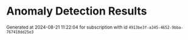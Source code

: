 # Anomaly Detection Results


<sup>Generated at 2024-08-21 11:22:04 for subscription with id `4913be3f-a345-4652-9bba-767418dd25e3`</sup>

